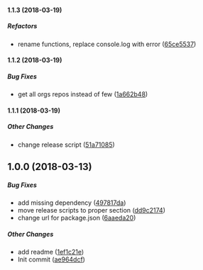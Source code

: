 #### 1.1.3 (2018-03-19)

##### Refactors

*  rename functions, replace console.log with error ([65ce5537](https://github.com/oleg-koval/github-orgs-packages/commit/65ce5537c8577a228627ef8f122f8314b34e6c99))

#### 1.1.2 (2018-03-19)

##### Bug Fixes

*  get all orgs repos instead of few ([1a662b48](https://github.com/oleg-koval/github-orgs-packages/commit/1a662b4837d7fce184f296737457dba4c56928b2))

#### 1.1.1 (2018-03-19)

##### Other Changes

*  change release script ([51a71085](https://github.com/oleg-koval/github-orgs-packages/commit/51a71085662ecebb859b43c310f13690ce00df77))

## 1.0.0 (2018-03-13)

##### Bug Fixes

*  add missing dependency ([497817da](https://github.com/oleg-koval/github-orgs-packages/commit/497817da81df583d5ca9274baa139967b5f20ad9))
*  move release scripts to proper section ([dd9c2174](https://github.com/oleg-koval/github-orgs-packages/commit/dd9c217423c7c25fa9f5182a6a8a037e0c05b714))
*  change url for package.json ([6aaeda20](https://github.com/oleg-koval/github-orgs-packages/commit/6aaeda204f82877d511d5c39c86ccf69b833fe7e))

##### Other Changes

*  add readme ([1ef1c21e](https://github.com/oleg-koval/github-orgs-packages/commit/1ef1c21e94b658dbc7c29326d725b819751f3a6f))
*  Init commit ([ae964dcf](https://github.com/oleg-koval/github-orgs-packages/commit/ae964dcffb79742dba375ba073935e708127289d))
